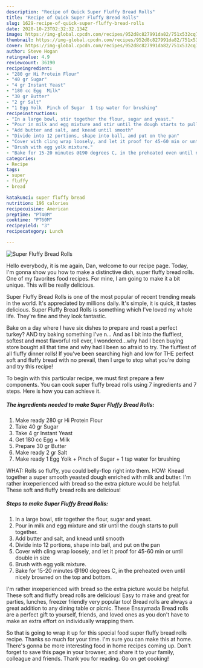 ```yaml
---
description: "Recipe of Quick Super Fluffy Bread Rolls"
title: "Recipe of Quick Super Fluffy Bread Rolls"
slug: 1629-recipe-of-quick-super-fluffy-bread-rolls
date: 2020-10-23T02:32:32.134Z
image: https://img-global.cpcdn.com/recipes/952d8c827991da82/751x532cq70/super-fluffy-bread-rolls-recipe-main-photo.jpg
thumbnail: https://img-global.cpcdn.com/recipes/952d8c827991da82/751x532cq70/super-fluffy-bread-rolls-recipe-main-photo.jpg
cover: https://img-global.cpcdn.com/recipes/952d8c827991da82/751x532cq70/super-fluffy-bread-rolls-recipe-main-photo.jpg
author: Steve Hogan
ratingvalue: 4.9
reviewcount: 36190
recipeingredient:
- "280 gr Hi Protein Flour"
- "40 gr Sugar"
- "4 gr Instant Yeast"
- "180 cc Egg  Milk"
- "30 gr Butter"
- "2 gr Salt"
- "1 Egg Yolk  Pinch of Sugar  1 tsp water for brushing"
recipeinstructions:
- "In a large bowl, stir together the flour, sugar and yeast."
- "Pour in milk and egg mixture and stir until the dough starts to pull together."
- "Add butter and salt, and knead until smooth"
- "Divide into 12 portions, shape into ball, and put on the pan"
- "Cover with cling wrap loosely, and let it proof for 45-60 min or until double in size"
- "Brush with egg yolk mixture."
- "Bake for 15-20 minutes @190 degrees C, in the preheated oven until nicely browned on the top and bottom."
categories:
- Recipe
tags:
- super
- fluffy
- bread

katakunci: super fluffy bread 
nutrition: 196 calories
recipecuisine: American
preptime: "PT40M"
cooktime: "PT60M"
recipeyield: "3"
recipecategory: Lunch

---
```



![Super Fluffy Bread Rolls](https://img-global.cpcdn.com/recipes/952d8c827991da82/751x532cq70/super-fluffy-bread-rolls-recipe-main-photo.jpg)

Hello everybody, it is me again, Dan, welcome to our recipe page. Today, I'm gonna show you how to make a distinctive dish, super fluffy bread rolls. One of my favorites food recipes. For mine, I am going to make it a bit unique. This will be really delicious.

Super Fluffy Bread Rolls is one of the most popular of recent trending meals in the world. It's appreciated by millions daily. It's simple, it is quick, it tastes delicious. Super Fluffy Bread Rolls is something which I've loved my whole life. They're fine and they look fantastic.

Bake on a day where I have six dishes to prepare and roast a perfect turkey? AND try baking something I&#39;ve n… And as I bit into the fluffiest, softest and most flavorful roll ever, I wondered…why had I been buying store bought all that time and why had I been so afraid to try. The fluffiest of all fluffy dinner rolls! If you&#39;ve been searching high and low for THE perfect soft and fluffy bread with no prevail, then I urge to stop what you&#39;re doing and try this recipe!


To begin with this particular recipe, we must first prepare a few components. You can cook super fluffy bread rolls using 7 ingredients and 7 steps. Here is how you can achieve it.

<!--inarticleads1-->

##### The ingredients needed to make Super Fluffy Bread Rolls:

1. Make ready 280 gr Hi Protein Flour
1. Take 40 gr Sugar
1. Take 4 gr Instant Yeast
1. Get 180 cc Egg + Milk
1. Prepare 30 gr Butter
1. Make ready 2 gr Salt
1. Make ready 1 Egg Yolk + Pinch of Sugar + 1 tsp water for brushing


WHAT: Rolls so fluffy, you could belly-flop right into them. HOW: Knead together a super smooth yeasted dough enriched with milk and butter. I&#39;m rather inxeperienced with bread so the extra picture would be helpful. These soft and fluffy bread rolls are delicious! 

<!--inarticleads2-->

##### Steps to make Super Fluffy Bread Rolls:

1. In a large bowl, stir together the flour, sugar and yeast.
1. Pour in milk and egg mixture and stir until the dough starts to pull together.
1. Add butter and salt, and knead until smooth
1. Divide into 12 portions, shape into ball, and put on the pan
1. Cover with cling wrap loosely, and let it proof for 45-60 min or until double in size
1. Brush with egg yolk mixture.
1. Bake for 15-20 minutes @190 degrees C, in the preheated oven until nicely browned on the top and bottom.


I&#39;m rather inxeperienced with bread so the extra picture would be helpful. These soft and fluffy bread rolls are delicious! Easy to make and great for parties, lunches, freezer friendly very popular too! Bread rolls are always a great addition to any dining table or picnic. These Ensaymada Bread rolls are a perfect gift to yourself, friends, and loved ones as you don&#39;t have to make an extra effort on individually wrapping them. 

So that is going to wrap it up for this special food super fluffy bread rolls recipe. Thanks so much for your time. I'm sure you can make this at home. There's gonna be more interesting food in home recipes coming up. Don't forget to save this page in your browser, and share it to your family, colleague and friends. Thank you for reading. Go on get cooking!
